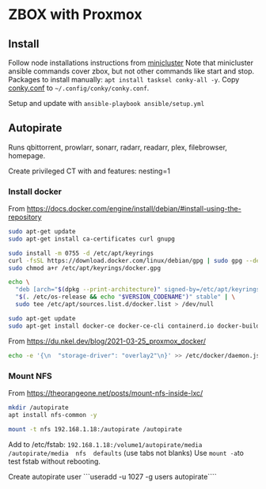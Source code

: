 # ZBOX with Proxmox

## Install

Follow node installations instructions from [minicluster](../minicluster/docs/Installation.md)
Note that minicluster ansible commands cover zbox, but not other commands like start and stop.
Packages to install manually: ```apt install tasksel conky-all -y```.
Copy [conky.conf](files/conky.conf) to ```~/.config/conky/conky.conf```.

Setup and update with ```ansible-playbook ansible/setup.yml```

## Autopirate

Runs qbittorrent, prowlarr, sonarr, radarr, readarr, plex, filebrowser, homepage.

Create privileged CT with and features: nesting=1

### Install docker

From https://docs.docker.com/engine/install/debian/#install-using-the-repository

```bash
sudo apt-get update
sudo apt-get install ca-certificates curl gnupg

sudo install -m 0755 -d /etc/apt/keyrings
curl -fsSL https://download.docker.com/linux/debian/gpg | sudo gpg --dearmor -o /etc/apt/keyrings/docker.gpg
sudo chmod a+r /etc/apt/keyrings/docker.gpg

echo \
  "deb [arch="$(dpkg --print-architecture)" signed-by=/etc/apt/keyrings/docker.gpg] https://download.docker.com/linux/debian \
  "$(. /etc/os-release && echo "$VERSION_CODENAME")" stable" | \
  sudo tee /etc/apt/sources.list.d/docker.list > /dev/null

sudo apt-get update
sudo apt-get install docker-ce docker-ce-cli containerd.io docker-buildx-plugin docker-compose-plugin -y
````

From https://du.nkel.dev/blog/2021-03-25_proxmox_docker/

```bash
echo -e '{\n  "storage-driver": "overlay2"\n}' >> /etc/docker/daemon.json
```

### Mount NFS

From https://theorangeone.net/posts/mount-nfs-inside-lxc/

```bash
mkdir /autopirate
apt install nfs-common -y

mount -t nfs 192.168.1.18:/autopirate /autopirate

```

Add to /etc/fstab: ```192.168.1.18:/volume1/autopirate/media  /autopirate/media  nfs  defaults``` (use tabs not blanks)
Use ```mount -a```to test fstab without rebooting.

Create autopirate user ```useradd -u 1027 -g users autopirate````


